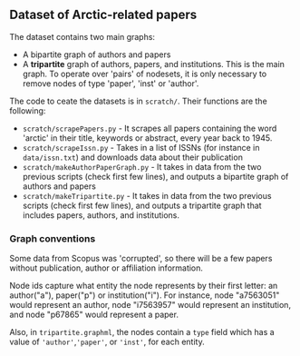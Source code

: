 ## Dataset of Arctic-related papers
The dataset contains two main graphs:
* A bipartite graph of authors and papers
* A **tripartite** graph of authors, papers, and institutions. This is the main graph. To operate over 'pairs' of nodesets, it is only necessary to remove nodes of type 'paper', 'inst' or 'author'.

The code to ceate the datasets is in `scratch/`. Their functions are the following:
* `scratch/scrapePapers.py` - It scrapes all papers containing the word 'arctic' in their title, keywords or abstract, every year back to 1945.
* `scratch/scrapeIssn.py` - Takes in a list of ISSNs (for instance in `data/issn.txt`) and downloads data about their publication
* `scratch/makeAuthorPaperGraph.py` - It takes in data from the two previous scripts (check first few lines), and outputs a bipartite graph of authors and papers
* `scratch/makeTripartite.py` - It takes in data from the two previous scripts (check first few lines), and outputs a tripartite graph that includes papers, authors, and institutions.

### Graph conventions
Some data from Scopus was 'corrupted', so there will be a few papers without publication, author or affiliation information.

Node ids capture what entity the node represents by their first letter: an author("a"), paper("p") or institution("i"). For instance, node "a7563051" would represent an author, node "i7563957" would represent an institution, and node "p67865" would represent a paper.

Also, in `tripartite.graphml`, the nodes contain a `type` field which has a value of `'author'`,`'paper'`, or `'inst'`, for each entity.
